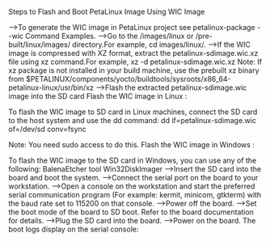 Steps to Flash and Boot PetaLinux Image Using WIC Image

-->To generate the WIC image in PetaLinux project see petalinux-package --wic Command Examples.
-->Go to the <plnx-proj-root>/images/linux or <plnx-proj-root>/pre-built/linux/images/ directory.For example, cd images/linux/.
-->If the WIC image is compressed with XZ format, extract the petalinux-sdimage.wic.xz file using xz command.For example, xz -d petalinux-sdimage.wic.xz
  Note: If xz package is not installed in your build machine, use the prebuilt xz binary from $PETALINUX/components/yocto/buildtools/sysroots/x86_64-petalinux-linux/usr/bin/xz
-->Flash the extracted petalinux-sdimage.wic image into the SD card
    Flash the WIC image in Linux :

To flash the WIC image to SD card in Linux machines, connect the SD card to the host system and use the dd command:
dd if=petalinux-sdimage.wic of=/dev/sd<X> conv=fsync

Note: You need sudo access to do this.
    Flash the WIC image in Windows :

To flash the WIC image to the SD card in Windows, you can use any of the following:
    BalenaEtcher tool
    Win32DiskImager
-->Insert the SD card into the board and boot the system.
-->Connect the serial port on the board to your workstation.
-->Open a console on the workstation and start the preferred serial communication program (For example: kermit, minicom, gtkterm) with the baud rate set to 115200 on that console.
-->Power off the board.
-->Set the boot mode of the board to SD boot. Refer to the board documentation for details.
-->Plug the SD card into the board.
-->Power on the board. The boot logs display on the serial console:  
